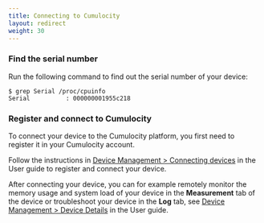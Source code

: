 ```yaml
---
title: Connecting to Cumulocity
layout: redirect
weight: 30
---
```

### Find the serial number

Run the following command to find out the serial number of your device:

```shell
$ grep Serial /proc/cpuinfo
Serial          : 000000001955c218
```

### Register and connect to Cumulocity

To connect your device to the Cumulocity platform, you first need to register it in your Cumulocity account.

Follow the instructions in [Device Management > Connecting devices](/guides/users-guide/device-management#connecting-devices) in the User guide to register and connect your device.

After connecting your device, you can for example remotely monitor the memory usage and system load of your device in the **Measurement** tab of the device or troubleshoot your device in the **Log** tab, see [Device Management > Device Details](/guides/users-guide/device-management#device-details) in the User guide.  
